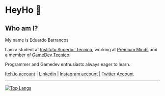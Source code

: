 # HeyHo 👋

## Who am I?

My name is Eduardo Barrancos

I am a student at [Instituto Superior Tecnico](https://tecnico.ulisboa.pt/pt/), working at [Premium Minds](https://premium-minds.com/) and a member of [GameDev Tecnico](https://gamedev.tecnico.ulisboa.pt/).

Programmer and Gamedev enthusiastc always eager to learn.

[Itch.io account](https://pessego.itch.io) | [Linkedin](https://www.linkedin.com/in/eduardo-barrancos-72675417a/) | [Instagram account](https://www.instagram.com/reallyokeyfruit/) | [Twitter Account](https://twitter.com/ReallyOkeyFruit)

---

[![Top Langs](https://github-readme-stats.vercel.app/api/top-langs?username=EdBarrancos&theme=midnight-purple&layout=compact)](https://github.com/anuraghazra/github-readme-stats)

<!--
**EdBarrancos/EdBarrancos** is a ✨ _special_ ✨ repository because its `README.md` (this file) appears on your GitHub profile.

Here are some ideas to get you started:

- 🔭 I’m currently working on ...
- 🌱 I’m currently learning ...
- 👯 I’m looking to collaborate on ...
- 🤔 I’m looking for help with ...
- 💬 Ask me about ...
- 📫 How to reach me: ...
- 😄 Pronouns: ...
- ⚡ Fun fact: ...
-->
